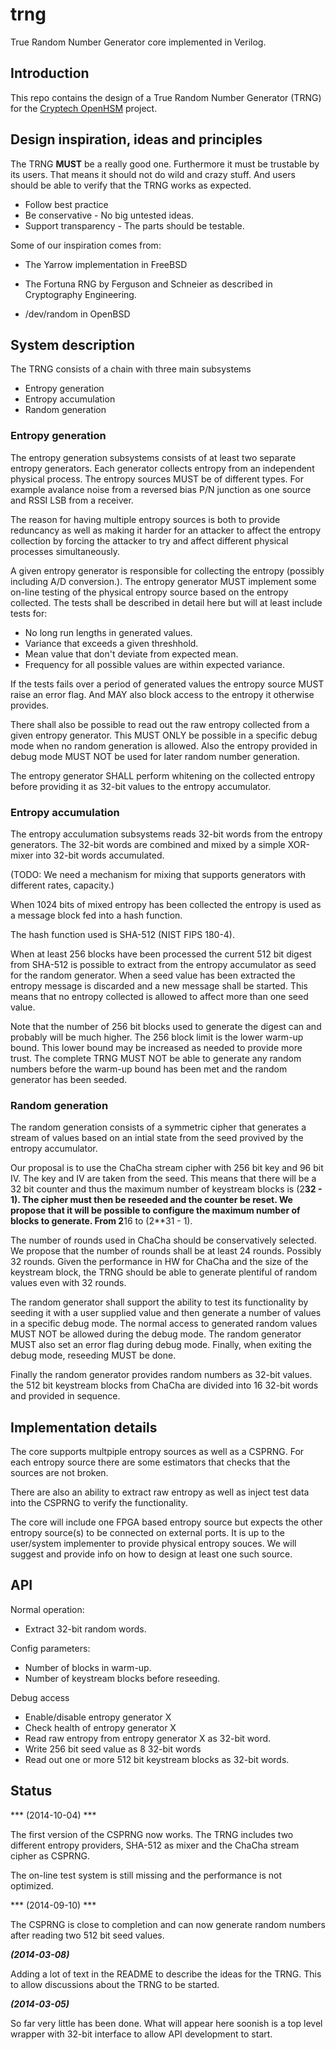 trng
====

True Random Number Generator core implemented in Verilog.

## Introduction ##
This repo contains the design of a True Random Number Generator (TRNG)
for the [Cryptech OpenHSM](http://cryptech.is/) project.


## Design inspiration, ideas and principles ##

The TRNG **MUST** be a really good one. Furthermore it must be trustable
by its users. That means it should not do wild and crazy stuff. And
users should be able to verify that the TRNG works as expected.

* Follow best practice
* Be conservative - No big untested ideas.
* Support transparency - The parts should be testable.


Some of our inspiration comes from:

* The Yarrow implementation in FreeBSD

* The Fortuna RNG by Ferguson and Schneier as described in Cryptography
Engineering.

* /dev/random in OpenBSD


## System description ##

The TRNG consists of a chain with three main subsystems

* Entropy generation
* Entropy accumulation
* Random generation


### Entropy generation ###

The entropy generation subsystems consists of at least two separate entropy
generators. Each generator collects entropy from an independent physical
process. The entropy sources MUST be of different types. For example
avalance noise from a reversed bias P/N junction as one source and RSSI
LSB from a receiver.

The reason for having multiple entropy sources is both to provide
reduncancy as well as making it harder for an attacker to affect the
entropy collection by forcing the attacker to try and affect different
physical processes simultaneously.

A given entropy generator is responsible for collecting the entropy
(possibly including A/D conversion.). The entropy generator MUST
implement some on-line testing of the physical entropy source based on
the entropy collected. The tests shall be described in detail here but
will at least include tests for:

* No long run lengths in generated values.
* Variance that exceeds a given threshhold.
* Mean value that don't deviate from expected mean.
* Frequency for all possible values are within expected variance.

If the tests fails over a period of generated values the entropy source
MUST raise an error flag. And MAY also block access to the entropy it
otherwise provides.

There shall also be possible to read out the raw entropy collected from
a given entropy generator. This MUST ONLY be possible in a specific
debug mode when no random generation is allowed. Also the entropy
provided in debug mode MUST NOT be used for later random number
generation. 

The entropy generator SHALL perform whitening on the collected entropy
before providing it as 32-bit values to the entropy accumulator.



### Entropy accumulation ###

The entropy acculumation subsystems reads 32-bit words from the entropy
generators. The 32-bit words are combined and mixed by a simple
XOR-mixer into 32-bit words accumulated.

(TODO: We need a mechanism for mixing that supports generators with
different rates, capacity.)

When 1024 bits of mixed entropy has been collected the entropy is used
as a message block fed into a hash function.

The hash function used is SHA-512 (NIST FIPS 180-4).

When at least 256 blocks have been processed the current 512 bit digest
from SHA-512 is possible to extract from the entropy accumulator as seed
for the random generator. When a seed value has been extracted the
entropy message is discarded and a new message shall be started. This
means that no entropy collected is allowed to affect more than one seed
value.

Note that the number of 256 bit blocks used to generate the digest can
and probably will be much higher. The 256 block limit is the lower
warm-up bound. This lower bound may be increased as needed to provide
more trust. The complete TRNG MUST NOT be able to generate any random
numbers before the warm-up bound has been met and the random generator
has been seeded.


### Random generation ###

The random generation consists of a symmetric cipher that generates a
stream of values based on an intial state from the seed provived by the
entropy accumulator.

Our proposal is to use the ChaCha stream cipher with 256 bit key and 96
bit IV. The key and IV are taken from the seed. This means that there
will be a 32 bit counter and thus the maximum number of keystream blocks
is (2**32 - 1). The cipher must then be reseeded and the counter be
reset. We propose that it will be possible to configure the maximum
number of blocks to generate. From 2**16 to (2**31 - 1).

The number of rounds used in ChaCha should be conservatively
selected. We propose that the number of rounds shall be at least 24
rounds. Possibly 32 rounds. Given the performance in HW for ChaCha and
the size of the keystream block, the TRNG should be able to generate
plentiful of random values even with 32 rounds.

The random generator shall support the ability to test its functionality
by seeding it with a user supplied value and then generate a number of
values in a specific debug mode. The normal access to generated random
values MUST NOT be allowed during the debug mode. The random generator
MUST also set an error flag during debug mode. Finally, when exiting the
debug mode, reseeding MUST be done.

Finally the random generator provides random numbers as 32-bit
values. the 512 bit keystream blocks from ChaCha are divided into 16
32-bit words and provided in sequence.


## Implementation details ##

The core supports multpiple entropy sources as well as a CSPRNG. For
each entropy source there are some estimators that checks that the
sources are not broken.

There are also an ability to extract raw entropy as well as inject test
data into the CSPRNG to verify the functionality.

The core will include one FPGA based entropy source but expects the
other entropy source(s) to be connected on external ports. It is up to
the user/system implementer to provide physical entropy souces. We will
suggest and provide info on how to design at least one such source.


## API ##

Normal operation:
* Extract 32-bit random words.


Config parameters:
* Number of blocks in warm-up.
* Number of keystream blocks before reseeding.


Debug access
* Enable/disable entropy generator X
* Check health of entropy generator X
* Read raw entropy from entropy generator X as 32-bit word.
* Write 256 bit seed value as 8 32-bit words
* Read out one or more 512 bit keystream blocks as 32-bit words.



## Status ##

*** (2014-10-04) ***

The first version of the CSPRNG now works. The TRNG includes two
different entropy providers, SHA-512 as mixer and the ChaCha stream
cipher as CSPRNG.

The on-line test system is still missing and the performance is not
optimized.


*** (2014-09-10) ***

The CSPRNG is close to completion and can now generate random numbers
after reading two 512 bit seed values.


***(2014-03-08)***

Adding a lot of text in the README to describe the ideas for the
TRNG. This to allow discussions about the TRNG to be started.


***(2014-03-05)***

So far very little has been done. What will appear here soonish is a top
level wrapper with 32-bit interface to allow API development to start.


